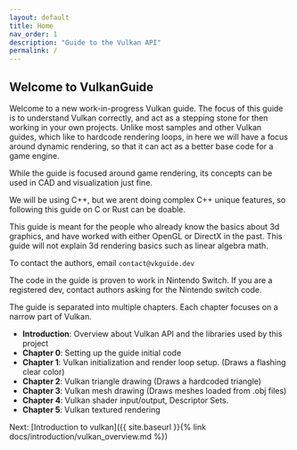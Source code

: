 ```yaml
---
layout: default
title: Home
nav_order: 1
description: "Guide to the Vulkan API"
permalink: /
---
```



## Welcome to VulkanGuide

Welcome to a new work-in-progress Vulkan guide. The focus of this guide is to understand Vulkan correctly, and act as a stepping stone for then working in your own projects. Unlike most samples and other Vulkan guides, which like to hardcode rendering loops, in here we will have a focus around dynamic rendering, so that it can act as a better base code for a game engine.

While the guide is focused around game rendering, its concepts can be used in CAD and visualization just fine.

We will be using C++, but we arent doing complex C++ unique features, so following this guide on C or Rust can be doable.

This guide is meant for the people who already know the basics about 3d graphics, and have worked with either OpenGL or DirectX in the past. This guide will not explain 3d rendering basics such as linear algebra math.


To contact the authors, email `contact@vkguide.dev`

The code in the guide is proven to work in Nintendo Switch. If you are a registered dev, contact authors asking for the Nintendo switch code.


The guide is separated into multiple chapters. Each chapter focuses on a narrow part of Vulkan.

- **Introduction**: Overview about Vulkan API and the libraries used by this project
-  **Chapter 0**: Setting up the guide initial code
-  **Chapter 1**: Vulkan initialization and render loop setup. (Draws a flashing clear color)
-  **Chapter 2**: Vulkan triangle drawing (Draws a hardcoded triangle)
-  **Chapter 3**: Vulkan mesh drawing (Draws meshes loaded from .obj files)
-  **Chapter 4**: Vulkan shader input/output, Descriptor Sets.
-  **Chapter 5**: Vulkan textured rendering

Next: [Introduction to vulkan]({{ site.baseurl }}{% link docs/introduction/vulkan_overview.md %})

